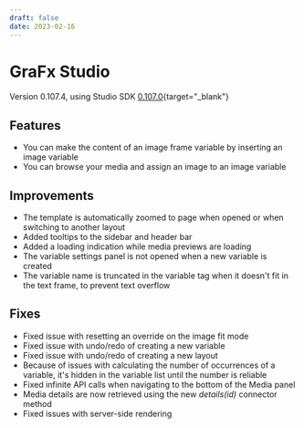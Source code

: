 ```yaml
---
draft: false
date: 2023-02-16
---
```


# GraFx Studio

Version 0.107.4, using Studio SDK [0.107.0](https://github.com/chili-publish/studio-sdk/releases){target="_blank"}

## Features

- You can make the content of an image frame variable by inserting an image variable
- You can browse your media and assign an image to an image variable

## Improvements

- The template is automatically zoomed to page when opened or when switching to another layout
- Added tooltips to the sidebar and header bar
- Added a loading indication while media previews are loading
- The variable settings panel is not opened when a new variable is created
- The variable name is truncated in the variable tag when it doesn't fit in the text frame, to prevent text overflow

## Fixes

- Fixed issue with resetting an override on the image fit mode
- Fixed issue with undo/redo of creating a new variable
- Fixed issue with undo/redo of creating a new layout
- Because of issues with calculating the number of occurrences of a variable, it's hidden in the variable list until the number is reliable
- Fixed infinite API calls when navigating to the bottom of the Media panel
- Media details are now retrieved using the new *details(id)* connector method
- Fixed issues with server-side rendering